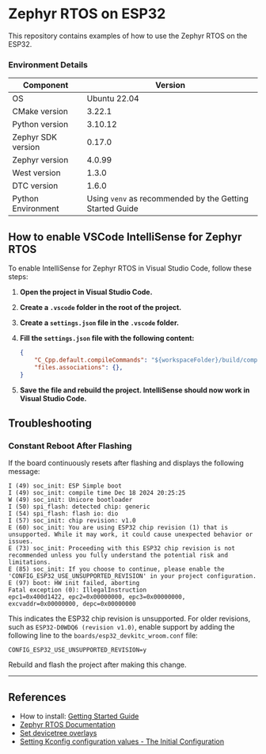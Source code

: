 # Zephyr RTOS on ESP32

This repository contains examples of how to use the Zephyr RTOS on the ESP32.

### Environment Details

| Component               | Version         |
|-------------------------|-----------------|
| OS                      | Ubuntu 22.04    |
| CMake version           | 3.22.1          |
| Python version          | 3.10.12         |
| Zephyr SDK version      | 0.17.0          |
| Zephyr version          | 4.0.99          |
| West version            | 1.3.0           |
| DTC version             | 1.6.0           |
| Python Environment      | Using `venv` as recommended by the Getting Started Guide |

## How to enable VSCode IntelliSense for Zephyr RTOS

To enable IntelliSense for Zephyr RTOS in Visual Studio Code, follow these steps:

1. **Open the project in Visual Studio Code.**

2. **Create a `.vscode` folder in the root of the project.**

3. **Create a `settings.json` file in the `.vscode` folder.**

4. **Fill the `settings.json` file with the following content:**

    ```json
    {
        "C_Cpp.default.compileCommands": "${workspaceFolder}/build/compile_commands.json",
        "files.associations": {},
    }
    ```

5. **Save the file and rebuild the project. IntelliSense should now work in Visual Studio Code.**

## Troubleshooting

### Constant Reboot After Flashing

If the board continuously resets after flashing and displays the following message:

```textplain
I (49) soc_init: ESP Simple boot
I (49) soc_init: compile time Dec 18 2024 20:25:25
W (49) soc_init: Unicore bootloader
I (50) spi_flash: detected chip: generic
I (54) spi_flash: flash io: dio
I (57) soc_init: chip revision: v1.0
E (60) soc_init: You are using ESP32 chip revision (1) that is unsupported. While it may work, it could cause unexpected behavior or issues.
E (73) soc_init: Proceeding with this ESP32 chip revision is not recommended unless you fully understand the potential risk and limitations.
E (85) soc_init: If you choose to continue, please enable the 'CONFIG_ESP32_USE_UNSUPPORTED_REVISION' in your project configuration.
E (97) boot: HW init failed, aborting
Fatal exception (0): IllegalInstruction
epc1=0x400d1422, epc2=0x00000000, epc3=0x00000000, excvaddr=0x00000000, depc=0x00000000
```

This indicates the ESP32 chip revision is unsupported. For older revisions, such as `ESP32-D0WDQ6 (revision v1.0)`, enable support by adding the following line to the `boards/esp32_devkitc_wroom.conf` file:

```kconfig
CONFIG_ESP32_USE_UNSUPPORTED_REVISION=y
```

Rebuild and flash the project after making this change.

---

## References

- How to install: [Getting Started Guide](https://docs.zephyrproject.org/latest/develop/getting_started/index.html)
- [Zephyr RTOS Documentation](https://docs.zephyrproject.org/latest/)
- [Set devicetree overlays](https://docs.zephyrproject.org/latest/build/dts/howtos.html#set-devicetree-overlays)
- [Setting Kconfig configuration values - The Initial Configuration](https://docs.zephyrproject.org/latest/build/kconfig/setting.html#the-initial-configuration)
